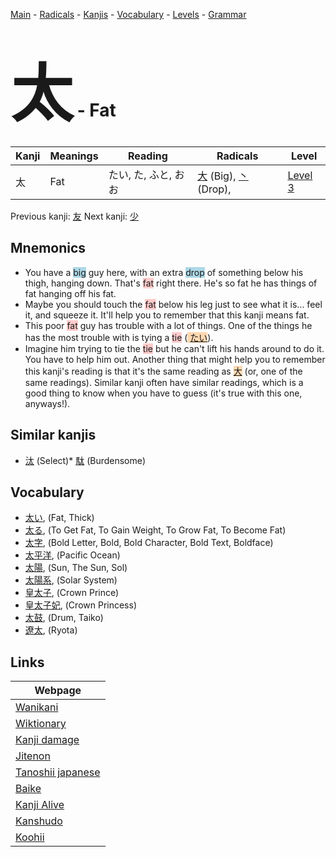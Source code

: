 <style> bigfont {font-size: 100px}</style>
[Main](../README.md) -
[Radicals](../radicals.md) -
[Kanjis](../kanjis.md) -
[Vocabulary](../vocabulary.md) -
[Levels](../levels.md) -
[Grammar](../grammar.md)
# <bigfont> 太</bigfont> - Fat 

| Kanji | Meanings | Reading | Radicals | Level |
| --- | --- | --- | --- | --- |
| 太 | Fat | たい, た, ふと, おお | [大](../radicals/大.md) (Big), [丶](../radicals/丶.md) (Drop),  | [Level 3](../levels/wk_level3.md) |

Previous kanji: [友](友.md) Next kanji: [少](少.md) 

## Mnemonics
 * You have a <span style="background-color:#ADD8E6"> big</span> guy here, with an extra <span style="background-color:#ADD8E6"> drop</span> of something below his thigh, hanging down. That's <span style="background-color:#ffcccb"> fat</span> right there. He's so fat he has things of fat hanging off his fat.
* Maybe you should touch the <span style="background-color:#ffcccb"> fat</span> below his leg just to see what it is... feel it, and squeeze it. It'll help you to remember that this kanji means fat.
* This poor <span style="background-color:#ffcccb"> fat</span> guy has trouble with a lot of things. One of the things he has the most trouble with is tying a <span style="background-color:#ffcccb"> tie</span> (<span style="background-color:#fed8b1"> [たい](https://jisho.org/search/たい)</span>).
* Imagine him trying to tie the <span style="background-color:#ffcccb"> tie</span> but he can't lift his hands around to do it. You have to help him out. Another thing that might help you to remember this kanji's reading is that it's the same reading as <span style="background-color:#fed8b1"> [大](https://jisho.org/search/大)</span> (or, one of the same readings). Similar kanji often have similar readings, which is a good thing to know when you have to guess (it's true with this one, anyways!).


## Similar kanjis
 * [汰](汰.md) (Select)* [駄](駄.md) (Burdensome)


## Vocabulary
 * [太い](../vocabulary/太.md), (Fat, Thick)
* [太る](../vocabulary/太.md), (To Get Fat, To Gain Weight, To Grow Fat, To Become Fat)
* [太字](../vocabulary/太.md), (Bold Letter, Bold, Bold Character, Bold Text, Boldface)
* [太平洋](../vocabulary/太.md), (Pacific Ocean)
* [太陽](../vocabulary/太.md), (Sun, The Sun, Sol)
* [太陽系](../vocabulary/太.md), (Solar System)
* [皇太子](../vocabulary/太.md), (Crown Prince)
* [皇太子妃](../vocabulary/太.md), (Crown Princess)
* [太鼓](../vocabulary/太.md), (Drum, Taiko)
* [遼太](../vocabulary/太.md), (Ryota)



## Links 

| Webpage |
| --- |
| [Wanikani          ](https://www.wanikani.com/kanji/太) |
| [Wiktionary        ](https://en.wiktionary.org/wiki/太) |
| [Kanji damage      ](http://www.kanjidamage.com/kanji/search?utf8=✓&q=太) |
| [Jitenon           ](https://jitenon.com/kanji/太) |
| [Tanoshii japanese ](https://www.tanoshiijapanese.com/dictionary/kanji.cfm?k=太) |
| [Baike             ](https://baike.baidu.com/item/太) |
| [Kanji Alive       ](https://app.kanjialive.com/太) |
| [Kanshudo          ](https://www.kanshudo.com/searchmn?q=太) |
| [Koohii            ](https://kanji.koohii.com/study/kanji/太) |
